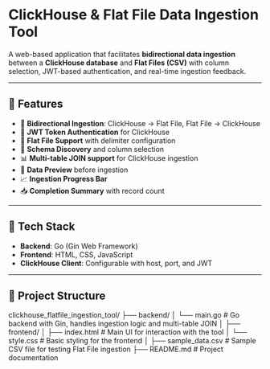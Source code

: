 # ClickHouse & Flat File Data Ingestion Tool

A web-based application that facilitates **bidirectional data ingestion** between a **ClickHouse database** and **Flat Files (CSV)** with column selection, JWT-based authentication, and real-time ingestion feedback.

---

## 🚀 Features

- 🔄 **Bidirectional Ingestion**: ClickHouse → Flat File, Flat File → ClickHouse
- 🔐 **JWT Token Authentication** for ClickHouse
- 📄 **Flat File Support** with delimiter configuration
- 📑 **Schema Discovery** and column selection
- 📊 **Multi-table JOIN support** for ClickHouse ingestion
- 🧪 **Data Preview** before ingestion
- 📈 **Ingestion Progress Bar**
- 📥 **Completion Summary** with record count

---

## 🧰 Tech Stack

- **Backend**: Go (Gin Web Framework)
- **Frontend**: HTML, CSS, JavaScript
- **ClickHouse Client**: Configurable with host, port, and JWT

---

## 📂 Project Structure

clickhouse_flatfile_ingestion_tool/
├── backend/
│   └── main.go                   # Go backend with Gin, handles ingestion logic and multi-table JOIN
│
├── frontend/
│   ├── index.html               # Main UI for interaction with the tool
│   └── style.css                # Basic styling for the frontend
│
├── sample_data.csv              # Sample CSV file for testing Flat File ingestion
├── README.md                    # Project documentation
